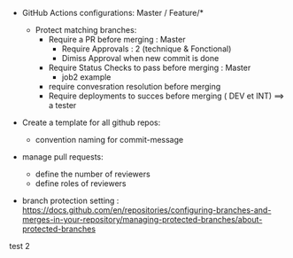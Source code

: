 - GitHub Actions configurations:
    Master / Feature/*
    - Protect matching branches:
        - Require a PR before merging : Master
            - Require Approvals : 2 (technique & Fonctional)
            - Dimiss Approval when new commit is done
        - Require Status Checks to pass before merging : Master
            - job2 example
        - require convesration resolution before merging 
        - Require deployments to succes before merging ( DEV et INT) ==> a tester
        


- Create a template for all github repos:
    - convention naming for commit-message

- manage pull requests:
    - define the number of reviewers
    - define roles of reviewers

- branch protection setting : https://docs.github.com/en/repositories/configuring-branches-and-merges-in-your-repository/managing-protected-branches/about-protected-branches


test 2


